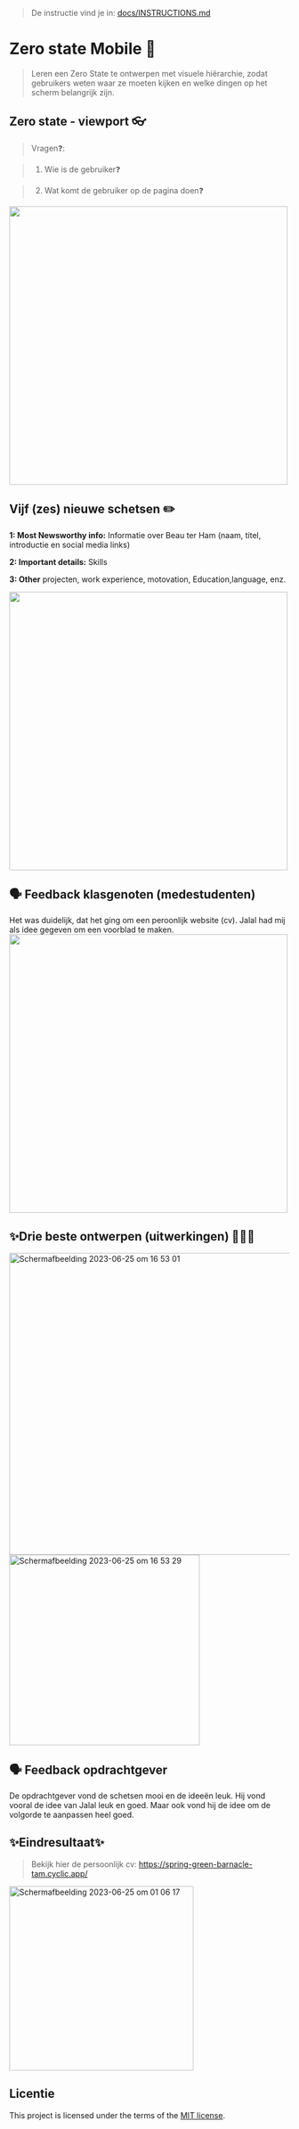 >  De instructie vind je in: [docs/INSTRUCTIONS.md](docs/INSTRUCTIONS.md)

# Zero state Mobile 📱

> Leren een Zero State te ontwerpen met visuele hiërarchie, zodat gebruikers weten waar ze moeten kijken en welke dingen op het scherm belangrijk zijn.

## Zero state - viewport 👓
> Vragen❓:

> 1. Wie is de gebruiker❓

> 2. Wat komt de gebruiker op de pagina doen❓
<img width="500" alt="" src="https://github.com/Nazneen05x/proof-of-concept-zero-state/assets/112861261/be04a794-2d4c-4a1b-a8a2-1d2c20ff67aa">

##  Vijf (zes) nieuwe schetsen ✏️
<strong>1: Most Newsworthy info:</strong> Informatie over Beau ter Ham (naam, titel, introductie en social media links)

<strong>2: Important details:</strong> Skills

<strong>3: Other</strong> projecten, work experience, motovation, Education,language, enz.

<img width="500" alt="" src="https://github.com/Nazneen05x/proof-of-concept-zero-state/assets/112861261/d671cbf7-e532-437a-a21e-c67b23898efc">

## 🗣 Feedback klasgenoten (medestudenten)

Het was duidelijk, dat het ging om een peroonlijk website (cv). Jalal had mij als idee gegeven om een voorblad te maken.
<img width="500" alt="" src="https://github.com/Nazneen05x/proof-of-concept-zero-state/assets/112861261/3cb28660-2996-4028-bbf2-1fc363458f3c">



## ✨Drie beste ontwerpen (uitwerkingen) 👩🏾‍💻

<img width="542" alt="Scherm­afbeelding 2023-06-25 om 16 53 01" src="https://github.com/Nazneen05x/proof-of-concept-zero-state/assets/112861261/7e847dfb-5ce5-4dcc-93e9-eb1bcaa071f8">

<img width="342" alt="Scherm­afbeelding 2023-06-25 om 16 53 29" src="https://github.com/Nazneen05x/proof-of-concept-zero-state/assets/112861261/b0e80fda-9c8c-49a7-8797-1d4bcceae08d">

## 🗣 Feedback opdrachtgever 

De opdrachtgever vond de schetsen mooi en de ideeën leuk. Hij vond vooral de idee van Jalal leuk en goed. Maar ook vond hij de idee om de volgorde te aanpassen heel goed.

## ✨Eindresultaat✨

> Bekijk hier de persoonlijk cv: https://spring-green-barnacle-tam.cyclic.app/

<img width="331" alt="Scherm­afbeelding 2023-06-25 om 01 06 17" src="https://github.com/Nazneen05x/proof-of-concept-zero-state/assets/112861261/e5300800-0a85-412c-bfbc-3481d9fdac33">








## Licentie

This project is licensed under the terms of the [MIT license](./LICENSE).
